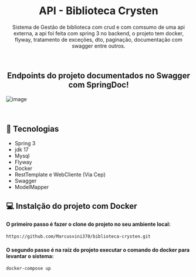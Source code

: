 <h1 align="center"> API - Biblioteca Crysten </h1>
<p align="center">Sistema de Gestão de biblioteca com crud e com comsumo de uma api externa, a api foi feita com spring 3 no backend,
o projeto tem docker, flyway, tratamento de exceções, dto, paginação, documentação com swagger entre outros.</p>

<br>

## <h2 align="center">Endpoints do projeto documentados no Swagger com SpringDoc!</h2>

![image](https://user-images.githubusercontent.com/51136557/210680374-0028e4bd-536c-498c-8989-dc3260d31be7.png)

<br>

## 🚀 Tecnologias
- Spring 3
- jdk 17
- Mysql
- Flyway
- Docker
- RestTemplate e WebCliente (Via Cep)
- Swagger
- ModelMapper

## 💻 Instalção do projeto com Docker

#### O primeiro passo é fazer o clone do projeto no seu ambiente local:

```bash
https://github.com/Marcusvini370/biblioteca-crysten.git
```

#### O segundo passo é na raíz do projeto executar o comando do docker para levantar o sistema:

```bash
docker-compose up
```

